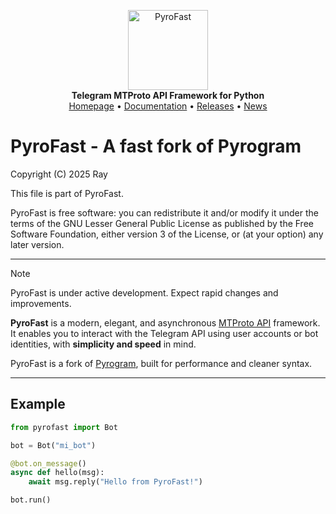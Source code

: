 <p align="center">
  <a href="https://github.com/pthndv/pyrofast">
    <img src="https://raw.githubusercontent.com/pthndv/PyroFast/master/assets/pyrofast-logo.png" alt="PyroFast" width="128">

  </a>
  <br>
  <b>Telegram MTProto API Framework for Python</b>
  <br>
  <a href="#">Homepage</a> •
  <a href="#">Documentation</a> •
  <a href="#">Releases</a> •
  <a href="#">News</a>
</p>

# PyroFast - A fast fork of Pyrogram

Copyright (C) 2025 Ray

This file is part of PyroFast.

PyroFast is free software: you can redistribute it and/or modify
it under the terms of the GNU Lesser General Public License as published
by the Free Software Foundation, either version 3 of the License, or
(at your option) any later version.

---

> [!NOTE]  
> PyroFast is under active development. Expect rapid changes and improvements.

**PyroFast** is a modern, elegant, and asynchronous [MTProto API](https://core.telegram.org/mtproto) framework.  
It enables you to interact with the Telegram API using user accounts or bot identities, with **simplicity and speed** in mind.

PyroFast is a fork of [Pyrogram](https://github.com/pyrogram/pyrogram), built for performance and cleaner syntax.

---

## Example

```python
from pyrofast import Bot

bot = Bot("mi_bot")

@bot.on_message()
async def hello(msg):
    await msg.reply("Hello from PyroFast!")

bot.run()
